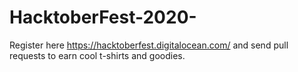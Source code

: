 # HacktoberFest-2020-

Register here https://hacktoberfest.digitalocean.com/ and send pull requests to earn cool t-shirts and goodies.
